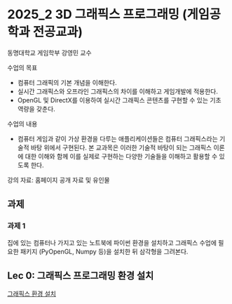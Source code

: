 # 2025_2 3D 그래픽스 프로그래밍 (게임공학과 전공교과)

동명대학교 게임학부 강영민 교수

수업의 목표
* 컴퓨터 그래픽의 기본 개념을 이해한다.
* 실시간 그래픽스와 오프라인 그래픽스의 차이를 이해하고 게임개발에 적용한다.
* OpenGL 및 DirectX를 이용하여 실시간 그래픽스 콘텐츠를 구현할 수 있는 기초 역량을 갖춘다.

수업의 내용
* 컴퓨터 게임과 같이 가상 환경을 다루는 애플리케이션들은 컴퓨터 그래픽스라는 기술적 바탕 위에서 구현된다. 본 교과목은 이러한 기술적 바탕이 되는 그래픽스 이론에 대한 이해와 함께 이를 실제로 구현하는 다양한 기술들을 이해하고 활용할 수 있도록 한다.

강의 자료: 홈페이지 공개 자료 및 유인물

## 과제

### 과제 1
집에 있는 컴퓨터나 가지고 있는 노트북에 파이썬 환경을 설치하고 그래픽스 수업에 필요한 패키지 (PyOpenGL, Numpy 등)을 설치한 뒤 삼각형을 그려본다.

## Lec 0: 그래픽스 프로그래밍 환경 설치

[그래픽스 환경 설치]()
